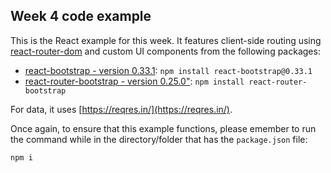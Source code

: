 ## Week 4 code example

This is the React example for this week.  It features client-side routing using [react-router-dom](https://www.npmjs.com/package/react-router-dom) and custom UI components from the following packages:

* [react-bootstrap - version 0.33.1](https://react-bootstrap-v3.netlify.com/): `npm install react-bootstrap@0.33.1`
* [react-router-bootstrap - version 0.25.0"](https://www.npmjs.com/package/react-router-bootstrap): `npm install react-router-bootstrap`

For data, it uses [https://reqres.in/](https://reqres.in/).

Once again, to ensure that this example functions, please emember to run the command while in the directory/folder that has the `package.json` file:

```
npm i
```

<br>

